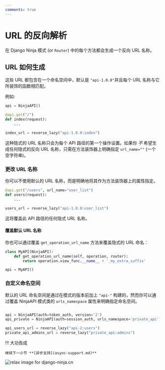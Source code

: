 ```yaml
---
comments: true
---
```

# URL 的反向解析

在 Django Ninja 模式 (or `Router`) 中的每个方法都会生成一个反向 URL 名称。

## URL 如何生成

这些 URL 都包含在一个命名空间中，默认是 `"api-1.0.0"`并且每个 URL 名称与它所装饰的函数相匹配。

例如:

```python
api = NinjaAPI()

@api.get("/")
def index(request):
    ...

index_url = reverse_lazy("api-1.0.0:index")
```

这种隐式的 URL 名称只会为每个 API 路径的第一个操作设置。如果你 *不* 希望生成任何隐式的反向 URL 名称，只需在方法装饰器上明确指定 `url_name=""` (一个空字符串)。

### 更改 URL 名称

你可以不使用默认的 URL 名称，而是明确地将其作为方法装饰器上的属性指定。
```python
@api.get("/users", url_name="user_list")
def users(request):
    ...

users_url = reverse_lazy("api-1.0.0:user_list")
```

这将覆盖此 API 路径的任何隐式 URL 名称。


#### 覆盖默认 URL 名称

你也可以通过覆盖 `get_operation_url_name` 方法来覆盖隐式的 URL 命名：

```python
class MyAPI(NinjaAPI):
    def get_operation_url_name(self, operation, router):
        return operation.view_func.__name__ + '_my_extra_suffix'

api = MyAPI()
```

### 自定义命名空间

默认的 URL 命名空间是通过在模式的版本前加上 `"api-"` 构建的，然而你可以通过覆盖 NinjaAPI 模式类的 `urls_namespace` 属性来明确指定命名空间。
```python

api = NinjaAPI(auth=token_auth, version='2')
api_private = NinjaAPI(auth=session_auth, urls_namespace='private_api')

api_users_url = reverse_lazy("api-2:users")
private_api_admins_url = reverse_lazy("private_api:admins")
```

!!! 大功告成

    继续下一小节 **[异步支持](async-support.md)**

<img style="object-fit: cover; object-position: 50% 50%;" alt="relax image for django-ninja.cn" loading="lazy" fetchpriority="auto" aria-hidden="true" draggable="false" src="https://picsum.photos/825/47.jpg">
